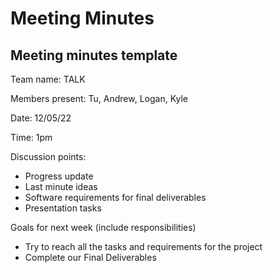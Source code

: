 # Meeting Minutes


## Meeting minutes template

Team name: TALK

Members present: Tu, Andrew, Logan, Kyle

Date: 12/05/22

Time: 1pm 

Discussion points: 

* Progress update 
* Last minute ideas
* Software requirements for final deliverables
* Presentation tasks

Goals for next week (include responsibilities)

* Try to reach all the tasks and requirements for the project
* Complete our Final Deliverables
